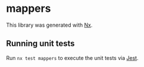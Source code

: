 # mappers

This library was generated with [Nx](https://nx.dev).

## Running unit tests

Run `nx test mappers` to execute the unit tests via [Jest](https://jestjs.io).
